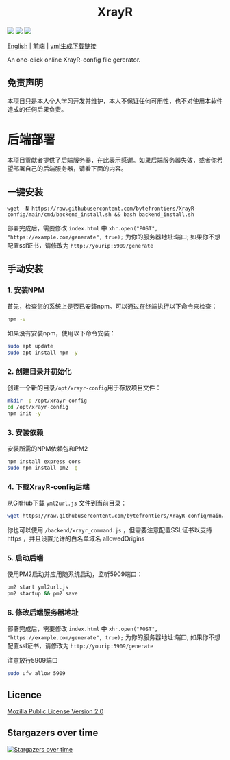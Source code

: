 <h1 align="center">XrayR</h1>

![](https://img.shields.io/github/stars/bytefrontiers/XrayR-config)
![](https://img.shields.io/github/forks/bytefrontiers/XrayR-config)
![](https://github.com/XrayR-project/XrayR/actions/workflows/docker.yml/badge.svg)

[English](https://github.com/bytefrontiers/XrayR-config) | [前端](https://bytefrontiers.github.io/XrayR-config/) | [yml生成下载链接](https://bytefrontiers.github.io/XrayR-config/yml2url/)

An one-click online XrayR-config file gererator.


## 免责声明

本项目只是本人个人学习开发并维护，本人不保证任何可用性，也不对使用本软件造成的任何后果负责。



# 后端部署

本项目贡献者提供了后端服务器，在此表示感谢。如果后端服务器失效，或者你希望部署自己的后端服务器，请看下面的内容。

## 一键安装

```
wget -N https://raw.githubusercontent.com/bytefrontiers/XrayR-config/main/cmd/backend_install.sh && bash backend_install.sh
```

部署完成后，需要修改 `index.html` 中 `xhr.open("POST", "https://example.com/generate", true);` 为你的服务器地址:端口; 如果你不想配置ssl证书，请修改为 `http://yourip:5909/generate`

## 手动安装

### 1. 安装NPM

首先，检查您的系统上是否已安装npm。可以通过在终端执行以下命令来检查：

```bash
npm -v
```

如果没有安装npm，使用以下命令安装：

```bash
sudo apt update
sudo apt install npm -y
```

### 2. 创建目录并初始化

创建一个新的目录`/opt/xrayr-config`用于存放项目文件：

```bash
mkdir -p /opt/xrayr-config
cd /opt/xrayr-config
npm init -y
```

### 3. 安装依赖

安装所需的NPM依赖包和PM2

```bash
npm install express cors
sudo npm install pm2 -g
```


### 4. 下载XrayR-config后端

从GitHub下载 `yml2url.js` 文件到当前目录：

```bash
wget https://raw.githubusercontent.com/bytefrontiers/XrayR-config/main/yml2url/yml2url.js
```

你也可以使用 `/backend/xrayr_command.js` ，但需要注意配置SSL证书以支持 https ，并且设置允许的白名单域名 allowedOrigins

### 5. 启动后端

使用PM2启动并应用随系统启动，监听5909端口：

```bash
pm2 start yml2url.js
pm2 startup && pm2 save
```

### 6. 修改后端服务器地址

部署完成后，需要修改 `index.html` 中 `xhr.open("POST", "https://example.com/generate", true);` 为你的服务器地址:端口; 如果你不想配置ssl证书，请修改为 `http://yourip:5909/generate`

注意放行5909端口

```bash
sudo ufw allow 5909
```

## Licence

[Mozilla Public License Version 2.0](https://github.com/bytefrontiers/XrayR-config/blob/master/LICENSE)

## Stargazers over time

[![Stargazers over time](https://starchart.cc/bytefrontiers/XrayR-config.svg)](https://starchart.cc/bytefrontiers/XrayR-config)